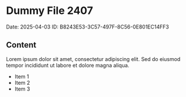 # Dummy File 2407

Date: 2025-04-03
ID: B8243E53-3C57-497F-8C56-0E801EC14FF3

## Content

Lorem ipsum dolor sit amet, consectetur adipiscing elit.
Sed do eiusmod tempor incididunt ut labore et dolore magna aliqua.

* Item 1
* Item 2
* Item 3
